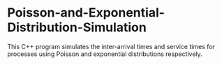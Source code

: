 # Poisson-and-Exponential-Distribution-Simulation
This C++ program simulates the inter-arrival times and service times for processes using Poisson and exponential distributions respectively.
